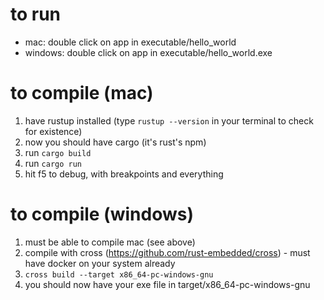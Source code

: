 # to run

- mac: double click on app in executable/hello_world
- windows: double click on app in executable/hello_world.exe

# to compile (mac)

1. have rustup installed (type `rustup --version` in your terminal to check for existence)
2. now you should have cargo (it's rust's npm)
3. run `cargo build`
4. run `cargo run`
5. hit f5 to debug, with breakpoints and everything

# to compile (windows)

1. must be able to compile mac (see above)
2. compile with cross (https://github.com/rust-embedded/cross) - must have docker on your system already
3. `cross build --target x86_64-pc-windows-gnu`
4. you should now have your exe file in target/x86_64-pc-windows-gnu
